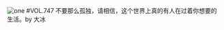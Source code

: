 ![one](http://image.wufazhuce.com/Fu24mxBl4D6xf4RQJKOVmEJhY8Tw)
#VOL.747
不要那么孤独，请相信，这个世界上真的有人在过着你想要的生活。by 大冰